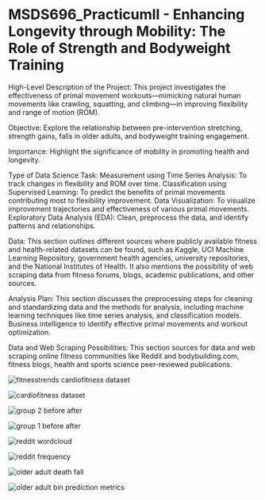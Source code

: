 # MSDS696_PracticumII - Enhancing Longevity through Mobility: The Role of Strength and Bodyweight Training
High-Level Description of the Project: This project investigates the effectiveness of primal movement workouts—mimicking natural human movements like crawling, squatting, and climbing—in improving flexibility and range of motion (ROM). 

Objective: Explore the relationship between pre-intervention stretching, strength gains, falls in older adults, and bodyweight training engagement.

Importance: Highlight the significance of mobility in promoting health and longevity.

Type of Data Science Task: Measurement using Time Series Analysis: To track changes in flexibility and ROM over time. Classification using Supervised Learning: To predict the benefits of primal movements contributing most to flexibility improvement. Data Visualization: To visualize improvement trajectories and effectiveness of various primal movements. 
Exploratory Data Analysis (EDA): Clean, preprocess the data, and identify patterns and relationships.

Data: This section outlines different sources where publicly available fitness and health-related datasets can be found, such as Kaggle, UCI Machine Learning Repository, government health agencies, university repositories, and the National Institutes of Health. It also mentions the possibility of web scraping data from fitness forums, blogs, academic publications, and other sources.

Analysis Plan: This section discusses the preprocessing steps for cleaning and standardizing data and the methods for analysis, including machine learning techniques like time series analysis, and classification models. Business intelligence to identify effective primal movements and workout optimization.

Data and Web Scraping Possibilities: This section sources for data and web scraping online fitness communities like Reddit and bodybuilding.com, fitness blogs, health and sports science peer-reviewed publications.

![fitnesstrends cardiofitness dataset](https://github.com/user-attachments/assets/0063caf7-7b59-44a0-9f0f-3f311399bb7b)

![cardiofitness dataset](https://github.com/user-attachments/assets/d51ebfbb-048e-41d9-984c-8f79bc361c6a)

![group 2 before after](https://github.com/user-attachments/assets/41ffd31d-3e74-4f5b-a5b9-b87728443305)

![group 1 before after](https://github.com/user-attachments/assets/bbbadd1a-f7ef-4c3f-a859-ed8d0563a9c3)

![reddit wordcloud](https://github.com/user-attachments/assets/f6f2a594-3b0e-4a57-b2cf-6eefc1e8e548)

![reddit frequency](https://github.com/user-attachments/assets/65e6016e-bf79-45eb-8588-7fc07490afaa)

![older adult death fall](https://github.com/user-attachments/assets/3e4294a5-6d9f-4cdf-804b-dc0ad57e605f)

![older adult bin prediction metrics](https://github.com/user-attachments/assets/81b101ea-5532-4582-92dd-7704c81b263f)
